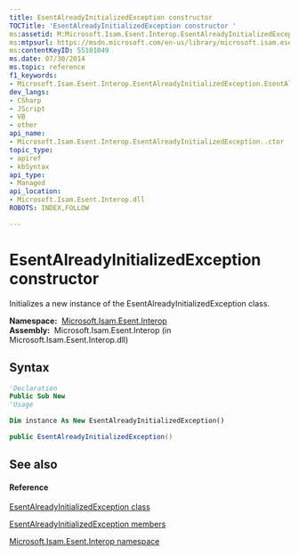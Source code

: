 ```yaml
---
title: EsentAlreadyInitializedException constructor 
TOCTitle: 'EsentAlreadyInitializedException constructor '
ms:assetid: M:Microsoft.Isam.Esent.Interop.EsentAlreadyInitializedException.#ctor
ms:mtpsurl: https://msdn.microsoft.com/en-us/library/microsoft.isam.esent.interop.esentalreadyinitializedexception.esentalreadyinitializedexception(v=EXCHG.10)
ms:contentKeyID: 55101049
ms.date: 07/30/2014
ms.topic: reference
f1_keywords:
- Microsoft.Isam.Esent.Interop.EsentAlreadyInitializedException.EsentAlreadyInitializedException
dev_langs:
- CSharp
- JScript
- VB
- other
api_name: 
- Microsoft.Isam.Esent.Interop.EsentAlreadyInitializedException..ctor
topic_type: 
- apiref
- kbSyntax
api_type: 
- Managed
api_location: 
- Microsoft.Isam.Esent.Interop.dll
ROBOTS: INDEX,FOLLOW

---
```


# EsentAlreadyInitializedException constructor

Initializes a new instance of the EsentAlreadyInitializedException class.

**Namespace:**  [Microsoft.Isam.Esent.Interop](hh596136\(v=exchg.10\).md)  
**Assembly:**  Microsoft.Isam.Esent.Interop (in Microsoft.Isam.Esent.Interop.dll)

## Syntax

``` vb
'Declaration
Public Sub New
'Usage

Dim instance As New EsentAlreadyInitializedException()
```

``` csharp
public EsentAlreadyInitializedException()
```

## See also

#### Reference

[EsentAlreadyInitializedException class](dn273989\(v=exchg.10\).md)

[EsentAlreadyInitializedException members](dn334221\(v=exchg.10\).md)

[Microsoft.Isam.Esent.Interop namespace](hh596136\(v=exchg.10\).md)

